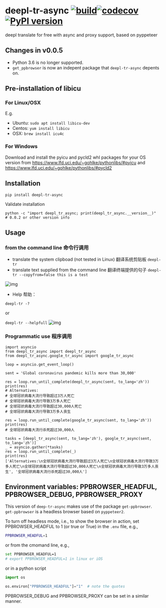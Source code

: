 # deepl-tr-async [![build](https://github.com/ffreemt/deepl-tr-async/actions/workflows/build.yml/badge.svg)](https://github.com/ffreemt/deepl-tr-async/actions/workflows/build.yml)[![codecov](https://codecov.io/gh/ffreemt/deepl-tr-async/branch/master/graph/badge.svg)](https://codecov.io/gh/ffreemt/deepl-tr-async)[![PyPI version](https://badge.fury.io/py/deepl-tr-async.svg)](https://badge.fury.io/py/deepl-tr-async)

deepl translate for free with async and proxy support, based on pyppeteer

## Changes in v0.0.5
*   Python 3.6 is no longer supported.
*   `get_ppbrowser` is now an indepent package that `deepl-tr-async` depents on.

## Pre-installation of libicu

### For Linux/OSX

E.g.
* Ubuntu: `sudo apt install libicu-dev`
* Centos: `yum install libicu`
* OSX: `brew install icu4c`

### For Windows

Download and install the pyicu and pycld2 whl packages for your OS version from https://www.lfd.uci.edu/~gohlke/pythonlibs/#pyicu and https://www.lfd.uci.edu/~gohlke/pythonlibs/#pycld2

## Installation
```pip install deepl-tr-async```

Validate installation
```
python -c "import deepl_tr_async; print(deepl_tr_async.__version__)"
# 0.0.2 or other version info
```

## Usage

### from the command line 命令行调用
*   translate the system clipboad (not tested in Linux) 翻译系统剪贴板
  `deepl-tr`
*   translate text supplied from the command line 翻译终端提供的句子
  `deepl-tr --copyfrom=false this is a test`
    <!--img src="img\sample2.png" height="170px" /-->
  ![img](https://raw.githubusercontent.com/ffreemt/deepl-tr-async/master/img/copyfrom-false.png)
*   Help 帮助：

  `deepl-tr -?`

  or

  `deepl-tr --helpfull`
    <!--img src="https://github.com/ffreemt/deepl-tr-async/blob/master/img/copyfrom-false.png" height="170px" /-->
  ![img](https://raw.githubusercontent.com/ffreemt/deepl-tr-async/master/img/helpfull.png)

### Programmatic use 程序调用
```
import asyncio
from deepl_tr_async import deepl_tr_async
from deepl_tr_async.google_tr_async import google_tr_async

loop = asyncio.get_event_loop()

sent = 'Global coronavirus pandemic kills more than 30,000'

res = loop.run_until_complete(deepl_tr_async(sent, to_lang='zh'))
print(res)
# Alternatives:
# 全球冠状病毒大流行导致超过3万人死亡
# 全球冠状病毒大流行导致3万多人死亡
# 全球冠状病毒大流行导致超过30,000人死亡
# 全球冠状病毒大流行导致3万多人丧生

res = loop.run_until_complete(google_tr_async(sent, to_lang='zh'))
print(res)
# 全球冠状病毒大流行杀死超过30,000人

tasks = [deepl_tr_async(sent, to_lang='zh'), google_tr_async(sent, to_lang='zh')]
_ = asyncio.gather(*tasks)
res = loop.run_until_complete(_)
print(res)
['Alternatives:\n全球冠状病毒大流行导致超过3万人死亡\n全球冠状病毒大流行导致3万多人死亡\n全球冠状病毒大流行导致超过30,000人死亡\n全球冠状病毒大流行导致3万多人丧生', '全球冠状病毒大流行杀死超过30,000人']
```

## Environment variables: PPBROWSER_HEADFUL, PPBROWSER_DEBUG, PPBROWSER_PROXY
This version of `deep-tr-async` makes use of the package `get-ppbrowser`. `get-ppbrowser` is a headless browser based on `pyppeteer2`.

To turn off headless mode, i.e., to show the browser in action, set PPBROWSER_HEADFUL to 1 (or true or True) in the `.env` file, e.g.,
```bash
PPBROWSER_HEADFUL=1
```

or from the cmomand line, e.g.,
```bash
set PPBROWSER_HEADFUL=1
# export PPBROWSER_HEADFUL=1 in linux or iOS
```

or in a python script
```python
import os

os.environ["PPBROWSER_HEADFUL"]="1"  # note the quotes
```

PPBROWSER_DEBUG and PPBROWSER_PROXY can be set in a similar manner.
